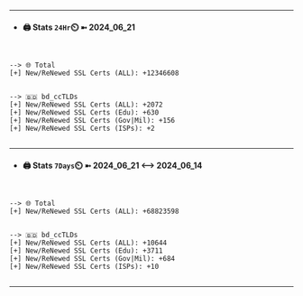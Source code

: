 

---
- #### 🖨️ **Stats** `24Hr`⏲️ ➼ 2024_06_21
```console


--> 🌐 Total
[+] New/ReNewed SSL Certs (ALL): +12346608


--> 🇧🇩 bd_ccTLDs
[+] New/ReNewed SSL Certs (ALL): +2072
[+] New/ReNewed SSL Certs (Edu): +630
[+] New/ReNewed SSL Certs (Gov|Mil): +156
[+] New/ReNewed SSL Certs (ISPs): +2


```

---
- #### 🖨️ **Stats** `7Days`⏲️ ➼ 2024_06_21 <--> 2024_06_14
```console


--> 🌐 Total
[+] New/ReNewed SSL Certs (ALL): +68823598


--> 🇧🇩 bd_ccTLDs
[+] New/ReNewed SSL Certs (ALL): +10644
[+] New/ReNewed SSL Certs (Edu): +3711
[+] New/ReNewed SSL Certs (Gov|Mil): +684
[+] New/ReNewed SSL Certs (ISPs): +10


```

---

